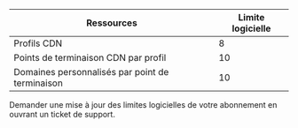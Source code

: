 
Ressources | Limite logicielle
---------|-----------
Profils CDN | 8
Points de terminaison CDN par profil | 10
Domaines personnalisés par point de terminaison | 10 

Demander une mise à jour des limites logicielles de votre abonnement en ouvrant un ticket de support.
